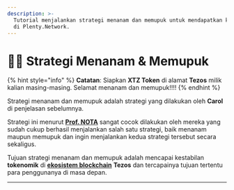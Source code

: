 ```yaml
---
description: >-
  Tutorial menjalankan strategi menanam dan memupuk untuk mendapatkan keuntungan
  di Plenty.Network.
---
```


# 🧑‍🌾 Strategi Menanam & Memupuk

{% hint style="info" %}
**Catatan**: Siapkan **XTZ Token** di alamat **Tezos** milik kalian masing-masing. Selamat menanam dan memupuk!!!!
{% endhint %}

Strategi menanam dan memupuk adalah strategi yang dilakukan oleh **Carol** di penjelasan sebelumnya.

Strategi ini menurut [**Prof. NOTA**](https://nota.endhonesa.com/) sangat cocok dilakukan oleh mereka yang sudah cukup berhasil menjalankan salah satu strategi, baik menanam maupun memupuk dan ingin menjalankan kedua strategi tersebut secara sekaligus.

Tujuan strategi menanam dan memupuk adalah mencapai kestabilan **tokenomik** di [**ekosistem blockchain**](https://nota.endhonesa.com/) **Tezos** dan tercapainya tujuan tertentu para penggunanya di masa depan.

***
